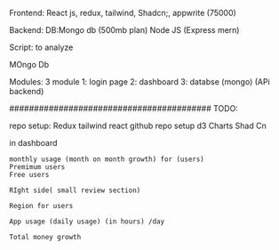 
Frontend:
    React js, redux, tailwind, Shadcn;, appwrite (75000)

Backend: 
    DB:Mongo db (500mb plan)
    Node JS (Express mern)

Script: to analyze

MOngo Db


Modules:
    3 module 
    1: login page
    2: dashboard
    3: databse (mongo) (APi backend)

#########################################
TODO:

repo setup:
    Redux
    tailwind
    react
    github repo setup
    d3 Charts
    Shad Cn 
    
in dashboard

    monthly usage (month on month growth) for (users)
    Premimum users
    Free users

    RIght side( small review section)

    Region for users

    App usage (daily usage) (in hours) /day

    Total money growth

<!-- Speacial feature (Maybe)
    Calender event setup (maybe notify user for sale)
    Template choose;
    -->


